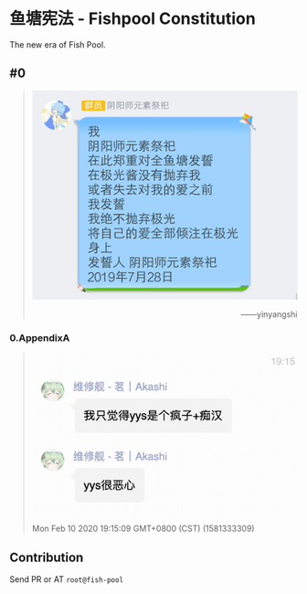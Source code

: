 # 鱼塘宪法 - Fishpool Constitution
The new era of Fish Pool.

## #0
> ![0.png](images/0.png)
> <p align="right">——yinyangshi</p>
### 0.AppendixA
> ![0a.png](images/0a.png)
> Mon Feb 10 2020 19:15:09 GMT+0800 (CST) (1581333309)

## Contribution
Send PR or AT `root@fish-pool`
